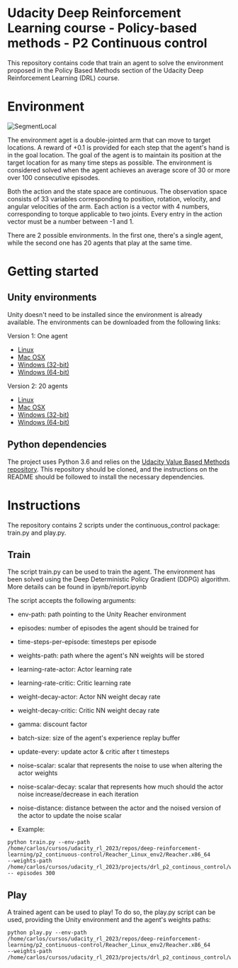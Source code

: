 # Udacity Deep Reinforcement Learning course - Policy-based methods - P2 Continuous control

This repository contains code that train an agent to solve the environment proposed in the Policy Based Methods section
of the Udacity Deep Reinforcement Learning (DRL) course.

# Environment

![SegmentLocal](./ipynb/agent.gif "segment")

The environment aget is a double-jointed arm that can move to target locations. A reward of +0.1 is provided for each
step that the agent's hand is in the goal location. The goal of the agent is to maintain its position at the target
location for as many time steps as possible. The environment is considered solved when the agent achieves an
average score of 30 or more over 100 consecutive episodes.

Both the action and the state space are continuous. The observation space consists of 33 variables corresponding to
position, rotation, velocity, and angular velocities of the arm. Each action is a vector with 4 numbers,
corresponding to torque applicable to two joints. Every entry in the action vector must be a number between -1 and 1.

There are 2 possible environments. In the first one, there's a single agent, while the second one has 20 agents that
play at the same time.

# Getting started

## Unity environments

Unity doesn't need to be installed since the environment is already available. The environments can be downloaded from
the following links:

Version 1: One agent
- [Linux](https://s3-us-west-1.amazonaws.com/udacity-drlnd/P2/Reacher/one_agent/Reacher_Linux.zip)
- [Mac OSX](https://s3-us-west-1.amazonaws.com/udacity-drlnd/P2/Reacher/one_agent/Reacher.app.zip)
- [Windows (32-bit)](https://s3-us-west-1.amazonaws.com/udacity-drlnd/P2/Reacher/one_agent/Reacher_Windows_x86.zip)
- [Windows (64-bit)](https://s3-us-west-1.amazonaws.com/udacity-drlnd/P2/Reacher/one_agent/Reacher_Windows_x86_64.zip)


Version 2: 20 agents
- [Linux](https://s3-us-west-1.amazonaws.com/udacity-drlnd/P2/Reacher/Reacher_Linux.zip)
- [Mac OSX](https://s3-us-west-1.amazonaws.com/udacity-drlnd/P2/Reacher/Reacher.app.zip)
- [Windows (32-bit)](https://s3-us-west-1.amazonaws.com/udacity-drlnd/P2/Reacher/Reacher_Windows_x86.zip)
- [Windows (64-bit)](https://s3-us-west-1.amazonaws.com/udacity-drlnd/P2/Reacher/Reacher_Windows_x86_64.zip)

## Python dependencies
The project uses Python 3.6 and relies on the [Udacity Value Based Methods repository](https://github.com/udacity/Value-based-methods#dependencies).
This repository should be cloned, and the instructions on the README should be followed to install the necessary
dependencies.

# Instructions
The repository contains 2 scripts under the continuous_control package: train.py and play.py.

## Train
The script train.py can be used to train the agent. The environment has been solved using the Deep Deterministic
Policy Gradient (DDPG) algorithm. More details can be found in ipynb/report.ipynb

The script accepts the following arguments:
- env-path: path pointing to the Unity Reacher environment
- episodes: number of episodes the agent should be trained for
- time-steps-per-episode: timesteps per episode
- weights-path: path where the agent's NN weights will be stored
- learning-rate-actor: Actor learning rate
- learning-rate-critic: Critic learning rate
- weight-decay-actor: Actor NN weight decay rate
- weight-decay-critic: Critic NN weight decay rate
- gamma: discount factor
- batch-size: size of the agent's experience replay buffer
- update-every: update actor & critic after t timesteps
- noise-scalar: scalar that represents the noise to use when altering the actor weights
- noise-scalar-decay: scalar that represents how much should the actor noise increase/decrease in each iteration
- noise-distance: distance between the actor and the noised version of the actor to update the noise scalar

- Example:

```
python train.py --env-path /home/carlos/cursos/udacity_rl_2023/repos/deep-reinforcement-learning/p2_continuous-control/Reacher_Linux_env2/Reacher.x86_64
--weights-path /home/carlos/cursos/udacity_rl_2023/projects/drl_p2_continous_control/weights
-- episodes 300
```

## Play
A trained agent can be used to play! To do so, the play.py script can be used, providing the Unity environment and
the agent's weights paths:

```
python play.py --env-path /home/carlos/cursos/udacity_rl_2023/repos/deep-reinforcement-learning/p2_continuous-control/Reacher_Linux_env2/Reacher.x86_64
--weights-path /home/carlos/cursos/udacity_rl_2023/projects/drl_p2_continous_control/weights
```
